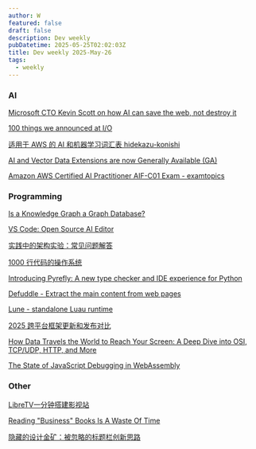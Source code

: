 ```yaml
---
author: W
featured: false
draft: false
description: Dev weekly
pubDatetime: 2025-05-25T02:02:03Z
title: Dev weekly 2025-May-26
tags:
  - weekly
---
```


### AI

[]()

[]()

[]()

[Microsoft CTO Kevin Scott on how AI can save the web, not destroy it](https://www.theverge.com/decoder-podcast-with-nilay-patel/669409/microsoft-cto-kevin-scott-interview-ai-natural-language-search-openai?utm_source=pocket_shared)

[100 things we announced at I/O](https://blog.google/technology/ai/google-io-2025-all-our-announcements/?utm_source=pocket_shared)

[适用于 AWS 的 AI 和机器学习词汇表 hidekazu-konishi](https://readit.site/a/1Thz0/aws_ai_ml_glossary.html?utm_source=pocket_shared)

[AI and Vector Data Extensions are now Generally Available (GA)](https://devblogs.microsoft.com/dotnet/ai-vector-data-dotnet-extensions-ga/)

[Amazon AWS Certified AI Practitioner AIF-C01 Exam - examtopics](https://www.examtopics.com/exams/amazon/aws-certified-ai-practitioner-aif-c01/?utm_source=pocket_shared)

[]()

[]()

[]()

[]()

### Programming

[Is a Knowledge Graph a Graph Database?](https://neo4j.com/blog/knowledge-graph/knowledge-graph-vs-graph-database/?utm_source=pocket_saves)

[VS Code: Open Source AI Editor](https://code.visualstudio.com/blogs/2025/05/19/openSourceAIEditor)

[实践中的架构实验：常见问题解答](https://www.infoq.cn/article/WG5DftAN4MH2qdhX29es?utm_source=pocket_saves)

[1000 行代码的操作系统](https://operating-system-in-1000-lines.vercel.app/zh/?utm_source=pocket_shared)

[Introducing Pyrefly: A new type checker and IDE experience for Python](https://engineering.fb.com/2025/05/15/developer-tools/introducing-pyrefly-a-new-type-checker-and-ide-experience-for-python/?utm_source=pocket_shared)

[Defuddle - Extract the main content from web pages](https://github.com/kepano/defuddle?utm_source=pocket_shared)

[Lune - standalone Luau runtime](https://github.com/lune-org/lune?utm_source=pocket_shared)

[2025 跨平台框架更新和发布对比](https://mp.weixin.qq.com/s?__biz=Mzg3NTA3MDIxOA%3D%3D&abtest_cookie=AAACAA%3D%3D&ascene=56&chksm=cfbe68f102fcb80fcb6b8494e2231efe2eecd8f3e280ec8786ce70c03b3e34ae70873d40c6d2&clicktime=1747609089&countrycode=CN&devicetype=android-35&enterid=1747609089&exportkey=n_ChQIAhIQrvQOHT2BkCF45yApiTw6HBLfAQIE97dBBAEAAAAAAJStLp76uNIAAAAOpnltbLcz9gKNyK89dVj0SwThll4tnYYJWD7qmzQTqO0weQU5rkltD%2FR%2FNbppY7C%2Bd3TwaCFQLMIxV6b%2Fs2mQXsaf%2B7XmOYwfF74RLMC04nCzMK2XQHeOf3BsVxElsWWEpaFsUQrwHLdUNLbrVgOOEQUMCObBS7HxtzqoAGrzVgn4ir7ZZmQGacS3ZaZHM6wmXTl9n5wKWj81s3hVbEh6OKOezdsgXciH2mShBWXLRHU8%2B%2FRCsJ842gngxXHjzxekB1r0HQlXmQA%3D&fasttmpl_flag=0&fasttmpl_fullversion=7735134-zh_CN-zip&fasttmpl_type=0&finder_biz_enter_id=4&flutter_pos=0&idx=1&jumppath=1001_1747609082957%2C1101_1747609084680%2C1001_1747609085450%2C50094_1747609087678&jumppathdepth=4&lang=zh_CN&mid=2247493894&nettype=WIFI&pass_ticket=mURd0tAZABbHNe2A%2FlKaPKh%2FRBu4rpdrdcRnDytGzJwKFhMb8QMgUpNHK26HNIwi&ranksessionid=1747609080&realreporttime=1747609089663&scene=90&session_us=gh_178db80346fd&sessionid=1747609087&sn=9949b615d4c86b582aac8b28b056ca77&subscene=93&utm_source=pocket_shared&version=28003a8c&wx_header=3&xtrack=1)

[]()

[How Data Travels the World to Reach Your Screen: A Deep Dive into OSI, TCP/UDP, HTTP, and More](https://www.deepintodev.com/blog/how-data-travels-the-world-to-reach-your-screen?utm_source=pocket_saves)

[The State of JavaScript Debugging in WebAssembly ](https://thenewstack.io/the-state-of-javascript-debugging-in-webassembly/?utm_source=pocket_shared)

[]()

[]()

[]()

[]()

### Other

[]()

[]()

[LibreTV一分钟搭建影视站](https://github.com/LibreSpark/LibreTV?utm_source=pocket_shared)

[Reading "Business" Books Is A Waste Of Time](https://antemedian.substack.com/p/why-reading-business-books-is-a-waste?utm_source=pocket_shared)

[隐藏的设计金矿：被忽略的标题栏创新思路](https://ftium4.com/Innovative-Ideas-for-Title-Bars.html?utm_source=pocket_shared)

[]()

[]()

[]()

[]()

[]()

[]()

[]()

[]()

[]()

[]()

[]()

[]()

[]()

[]()

[]()

[]()

[]()

[]()

[]()

[]()

[]()

[]()

[]()

[]()

[]()

[]()

[]()

[]()

[]()

[]()

[]()

[]()

[]()

[]()

[]()

[]()

[]()

[]()

[]()

[]()

